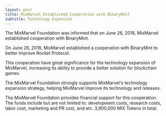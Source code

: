 ```yaml
---
layout: post
title: MixMarvel Established Cooperation with BinaryMint
subtitle: Technology Expansion
---
```


The MixMarvel Foundation was informed that on June 26, 2018, MixMarvel established cooperation with BinaryMint. 

On June 26, 2018, MixMarvel established a cooperation with BinaryMint to better improve Rocket Protocol. 

This cooperation have great significance for the technology expansion of MixMarvel, increasing its ability to provide a better solution for blockchain games. 

The MixMarvel Foundation strongly supports MixMarvel's technology expansion strategy, helping MixMarvel improve its technology and releases. 

The MixMarvel Foundation provides financial support for this cooperation. The funds include but are not limited to: development costs, research costs, labor cost, marketing and PR cost, and etc. 3,900,000 MIX Tokens in total. 


